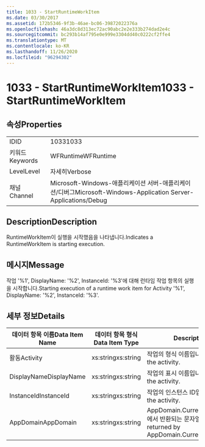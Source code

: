 ```yaml
---
title: 1033 - StartRuntimeWorkItem
ms.date: 03/30/2017
ms.assetid: 172b5346-9f3b-46ae-bc06-39872022376a
ms.openlocfilehash: 46a3dc8d313ec72ac90abc2e2e333b274dad2e4c
ms.sourcegitcommit: bc293b14af795e0e999e3304dd40c0222cf2ffe4
ms.translationtype: MT
ms.contentlocale: ko-KR
ms.lasthandoff: 11/26/2020
ms.locfileid: "96294302"
---
```

# <a name="1033---startruntimeworkitem"></a><span data-ttu-id="e56a1-102">1033 - StartRuntimeWorkItem</span><span class="sxs-lookup"><span data-stu-id="e56a1-102">1033 - StartRuntimeWorkItem</span></span>

## <a name="properties"></a><span data-ttu-id="e56a1-103">속성</span><span class="sxs-lookup"><span data-stu-id="e56a1-103">Properties</span></span>  
  
|||  
|-|-|  
|<span data-ttu-id="e56a1-104">ID</span><span class="sxs-lookup"><span data-stu-id="e56a1-104">ID</span></span>|<span data-ttu-id="e56a1-105">1033</span><span class="sxs-lookup"><span data-stu-id="e56a1-105">1033</span></span>|  
|<span data-ttu-id="e56a1-106">키워드</span><span class="sxs-lookup"><span data-stu-id="e56a1-106">Keywords</span></span>|<span data-ttu-id="e56a1-107">WFRuntime</span><span class="sxs-lookup"><span data-stu-id="e56a1-107">WFRuntime</span></span>|  
|<span data-ttu-id="e56a1-108">Level</span><span class="sxs-lookup"><span data-stu-id="e56a1-108">Level</span></span>|<span data-ttu-id="e56a1-109">자세히</span><span class="sxs-lookup"><span data-stu-id="e56a1-109">Verbose</span></span>|  
|<span data-ttu-id="e56a1-110">채널</span><span class="sxs-lookup"><span data-stu-id="e56a1-110">Channel</span></span>|<span data-ttu-id="e56a1-111">Microsoft-Windows-애플리케이션 서버-애플리케이션/디버그</span><span class="sxs-lookup"><span data-stu-id="e56a1-111">Microsoft-Windows-Application Server-Applications/Debug</span></span>|  
  
## <a name="description"></a><span data-ttu-id="e56a1-112">Description</span><span class="sxs-lookup"><span data-stu-id="e56a1-112">Description</span></span>  

 <span data-ttu-id="e56a1-113">RuntimeWorkItem이 실행을 시작했음을 나타냅니다.</span><span class="sxs-lookup"><span data-stu-id="e56a1-113">Indicates a RuntimeWorkItem is starting execution.</span></span>  
  
## <a name="message"></a><span data-ttu-id="e56a1-114">메시지</span><span class="sxs-lookup"><span data-stu-id="e56a1-114">Message</span></span>  

 <span data-ttu-id="e56a1-115">작업 '%1', DisplayName: '%2', InstanceId: '%3'에 대해 런타임 작업 항목의 실행을 시작합니다.</span><span class="sxs-lookup"><span data-stu-id="e56a1-115">Starting execution of a runtime work item for Activity '%1', DisplayName: '%2', InstanceId: '%3'.</span></span>  
  
## <a name="details"></a><span data-ttu-id="e56a1-116">세부 정보</span><span class="sxs-lookup"><span data-stu-id="e56a1-116">Details</span></span>  
  
|<span data-ttu-id="e56a1-117">데이터 항목 이름</span><span class="sxs-lookup"><span data-stu-id="e56a1-117">Data Item Name</span></span>|<span data-ttu-id="e56a1-118">데이터 항목 형식</span><span class="sxs-lookup"><span data-stu-id="e56a1-118">Data Item Type</span></span>|<span data-ttu-id="e56a1-119">Description</span><span class="sxs-lookup"><span data-stu-id="e56a1-119">Description</span></span>|  
|--------------------|--------------------|-----------------|  
|<span data-ttu-id="e56a1-120">활동</span><span class="sxs-lookup"><span data-stu-id="e56a1-120">Activity</span></span>|<span data-ttu-id="e56a1-121">xs:string</span><span class="sxs-lookup"><span data-stu-id="e56a1-121">xs:string</span></span>|<span data-ttu-id="e56a1-122">작업의 형식 이름입니다.</span><span class="sxs-lookup"><span data-stu-id="e56a1-122">The type name of the activity.</span></span>|  
|<span data-ttu-id="e56a1-123">DisplayName</span><span class="sxs-lookup"><span data-stu-id="e56a1-123">DisplayName</span></span>|<span data-ttu-id="e56a1-124">xs:string</span><span class="sxs-lookup"><span data-stu-id="e56a1-124">xs:string</span></span>|<span data-ttu-id="e56a1-125">작업의 표시 이름입니다.</span><span class="sxs-lookup"><span data-stu-id="e56a1-125">The display name of the activity.</span></span>|  
|<span data-ttu-id="e56a1-126">InstanceId</span><span class="sxs-lookup"><span data-stu-id="e56a1-126">InstanceId</span></span>|<span data-ttu-id="e56a1-127">xs:string</span><span class="sxs-lookup"><span data-stu-id="e56a1-127">xs:string</span></span>|<span data-ttu-id="e56a1-128">작업의 인스턴스 ID입니다.</span><span class="sxs-lookup"><span data-stu-id="e56a1-128">The instance id of the activity.</span></span>|  
|<span data-ttu-id="e56a1-129">AppDomain</span><span class="sxs-lookup"><span data-stu-id="e56a1-129">AppDomain</span></span>|<span data-ttu-id="e56a1-130">xs:string</span><span class="sxs-lookup"><span data-stu-id="e56a1-130">xs:string</span></span>|<span data-ttu-id="e56a1-131">AppDomain.CurrentDomain.FriendlyName에서 반환되는 문자열입니다.</span><span class="sxs-lookup"><span data-stu-id="e56a1-131">The string returned by AppDomain.CurrentDomain.FriendlyName.</span></span>|
